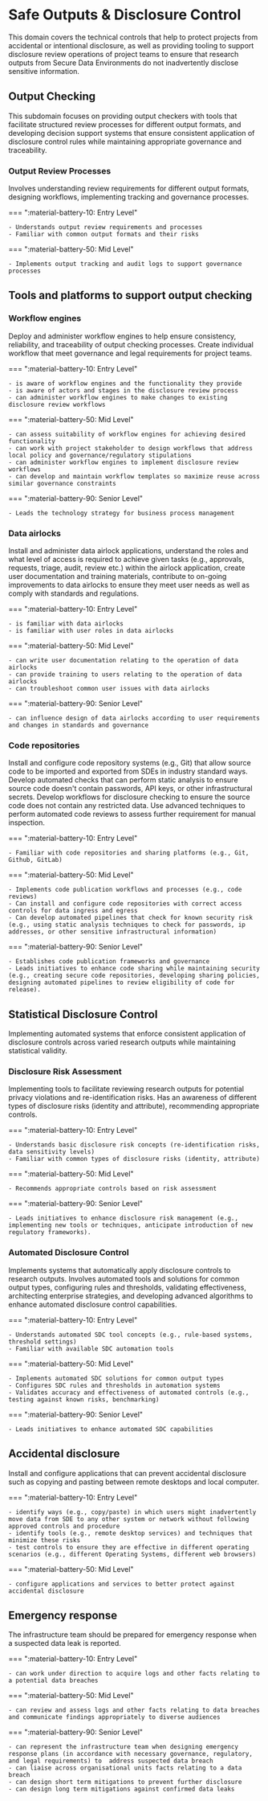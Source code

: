 # Safe Outputs & Disclosure Control

This domain covers the technical controls that help to protect projects from accidental or intentional disclosure, as well as providing tooling to support disclosure review operations of project teams to ensure that research outputs from Secure Data Environments do not inadvertently disclose sensitive information.

## Output Checking

This subdomain focuses on providing output checkers with tools that facilitate structured review processes for different output formats, and developing decision support systems that ensure consistent application of disclosure control rules while maintaining appropriate governance and traceability.

### Output Review Processes

Involves understanding review requirements for different output formats, designing workflows, implementing tracking and governance processes.

=== ":material-battery-10: Entry Level"

    - Understands output review requirements and processes
    - Familiar with common output formats and their risks

=== ":material-battery-50: Mid Level"

    - Implements output tracking and audit logs to support governance processes 

## Tools and platforms to support output checking

### Workflow engines
Deploy and administer workflow engines to help ensure consistency, reliability, and traceability of output checking processes. Create individual workflow that meet governance and legal requirements for project teams.

=== ":material-battery-10: Entry Level"

    - is aware of workflow engines and the functionality they provide
    - is aware of actors and stages in the disclosure review process
    - can administer workflow engines to make changes to existing disclosure review workflows

=== ":material-battery-50: Mid Level"

    - can assess suitability of workflow engines for achieving desired functionality
    - can work with project stakeholder to design workflows that address local policy and governance/regulatory stipulations
    - can administer workflow engines to implement disclosure review workflows
    - can develop and maintain workflow templates so maximize reuse across similar governance constraints

=== ":material-battery-90: Senior Level"

    - Leads the technology strategy for business process management

### Data airlocks

Install and administer data airlock applications, understand the roles and what level of access is required to achieve given tasks (e.g., approvals, requests, triage, audit, review etc.) within the airlock application, create user documentation and training materials, contribute to on-going improvements to data airlocks to ensure they meet user needs as well as comply with standards and regulations.

=== ":material-battery-10: Entry Level"

    - is familiar with data airlocks
    - is familiar with user roles in data airlocks

=== ":material-battery-50: Mid Level"

    - can write user documentation relating to the operation of data airlocks
    - can provide training to users relating to the operation of data airlocks
    - can troubleshoot common user issues with data airlocks

=== ":material-battery-90: Senior Level"

    - can influence design of data airlocks according to user requirements and changes in standards and governance

### Code repositories
Install and configure code repository systems (e.g., Git) that allow source code to be imported and exported from SDEs in industry standard ways. Develop automated checks that can perform static analysis to ensure source code doesn't contain passwords, API keys, or other infrastructural secrets. Develop workflows for disclosure checking to ensure the source code does not contain any restricted data. Use advanced techniques to perform automated code reviews to assess further requirement for manual inspection.

=== ":material-battery-10: Entry Level"

    - Familiar with code repositories and sharing platforms (e.g., Git, Github, GitLab)

=== ":material-battery-50: Mid Level"

    - Implements code publication workflows and processes (e.g., code reviews)
    - Can install and configure code repositories with correct access controls for data ingress and egress
    - Can develop automated pipelines that check for known security risk (e.g., using static analysis techniques to check for passwords, ip addresses, or other sensitive infrastructural information)

=== ":material-battery-90: Senior Level"

    - Establishes code publication frameworks and governance
    - Leads initiatives to enhance code sharing while maintaining security  (e.g., creating secure code repositories, developing sharing policies, designing automated pipelines to review eligibility of code for release).

## Statistical Disclosure Control

Implementing automated systems that enforce consistent application of disclosure controls across varied research outputs while maintaining statistical validity.

### Disclosure Risk Assessment

Implementing tools to facilitate reviewing research outputs for potential privacy violations and re-identification risks. Has an awareness of different types of disclosure risks (identity and attribute), recommending appropriate controls.

=== ":material-battery-10: Entry Level"

    - Understands basic disclosure risk concepts (re-identification risks, data sensitivity levels)
    - Familiar with common types of disclosure risks (identity, attribute)

=== ":material-battery-50: Mid Level"

    - Recommends appropriate controls based on risk assessment

=== ":material-battery-90: Senior Level"

    - Leads initiatives to enhance disclosure risk management (e.g., implementing new tools or techniques, anticipate introduction of new regulatory frameworks).


### Automated Disclosure Control

Implements systems that automatically apply disclosure controls to research outputs. Involves automated tools and solutions for common output types, configuring rules and thresholds, validating effectiveness, architecting enterprise strategies, and developing advanced algorithms to enhance automated disclosure control capabilities.

=== ":material-battery-10: Entry Level"

    - Understands automated SDC tool concepts (e.g., rule-based systems, threshold settings)
    - Familiar with available SDC automation tools

=== ":material-battery-50: Mid Level"

    - Implements automated SDC solutions for common output types
    - Configures SDC rules and thresholds in automation systems
    - Validates accuracy and effectiveness of automated controls (e.g., testing against known risks, benchmarking)

=== ":material-battery-90: Senior Level"

    - Leads initiatives to enhance automated SDC capabilities






## Accidental disclosure
Install and configure applications that can prevent accidental disclosure such as copying and pasting between remote desktops and local computer.

=== ":material-battery-10: Entry Level"

    - identify ways (e.g., copy/paste) in which users might inadvertently move data from SDE to any other system or network without following approved controls and procedure
    - identify tools (e.g., remote desktop services) and techniques that minimize these risks
    - test controls to ensure they are effective in different operating scenarios (e.g., different Operating Systems, different web browsers)

=== ":material-battery-50: Mid Level"

    - configure applications and services to better protect against accidental disclosure


## Emergency response

The infrastructure team should be prepared for emergency response when a suspected data leak is reported.

=== ":material-battery-10: Entry Level"

    - can work under direction to acquire logs and other facts relating to a potential data breaches

=== ":material-battery-50: Mid Level"

    - can review and assess logs and other facts relating to data breaches and communicate findings appropriately to diverse audiences

=== ":material-battery-90: Senior Level"

    - can represent the infrastructure team when designing emergency response plans (in accordance with necessary governance, regulatory, and legal requirements) to  address suspected data breach
    - can liaise across organisational units facts relating to a data breach
    - can design short term mitigations to prevent further disclosure
    - can design long term mitigations against confirmed data leaks